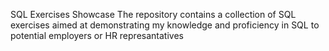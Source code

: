 SQL Exercises Showcase
The repository contains a collection of SQL exercises aimed at demonstrating my knowledge and proficiency in SQL to potential employers or HR represantatives
